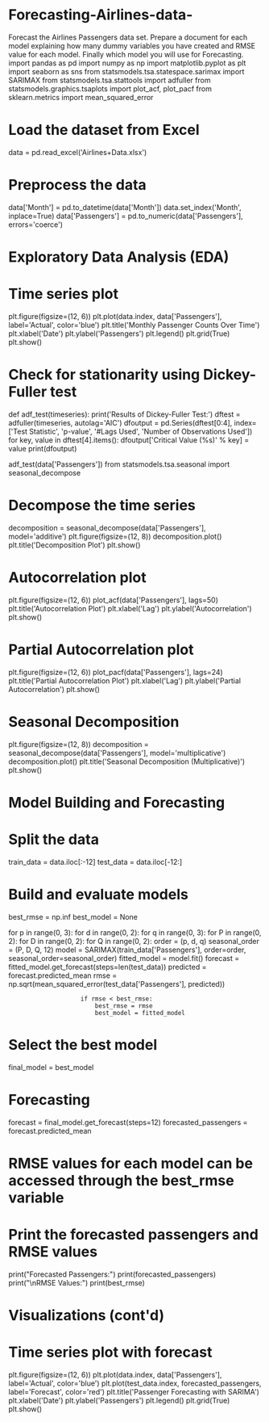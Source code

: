 # Forecasting-Airlines-data-
Forecast the Airlines Passengers data set. Prepare a document for each model explaining  how many dummy variables you have created and RMSE value for each model. Finally which model you will use for  Forecasting.
import pandas as pd
import numpy as np
import matplotlib.pyplot as plt
import seaborn as sns
from statsmodels.tsa.statespace.sarimax import SARIMAX
from statsmodels.tsa.stattools import adfuller
from statsmodels.graphics.tsaplots import plot_acf, plot_pacf
from sklearn.metrics import mean_squared_error

# Load the dataset from Excel
data = pd.read_excel('Airlines+Data.xlsx')

# Preprocess the data
data['Month'] = pd.to_datetime(data['Month'])
data.set_index('Month', inplace=True)
data['Passengers'] = pd.to_numeric(data['Passengers'], errors='coerce')

# Exploratory Data Analysis (EDA)
# Time series plot
plt.figure(figsize=(12, 6))
plt.plot(data.index, data['Passengers'], label='Actual', color='blue')
plt.title('Monthly Passenger Counts Over Time')
plt.xlabel('Date')
plt.ylabel('Passengers')
plt.legend()
plt.grid(True)
plt.show()

# Check for stationarity using Dickey-Fuller test
def adf_test(timeseries):
    print('Results of Dickey-Fuller Test:')
    dftest = adfuller(timeseries, autolag='AIC')
    dfoutput = pd.Series(dftest[0:4], index=['Test Statistic', 'p-value', '#Lags Used', 'Number of Observations Used'])
    for key, value in dftest[4].items():
        dfoutput['Critical Value (%s)' % key] = value
    print(dfoutput)

adf_test(data['Passengers'])
from statsmodels.tsa.seasonal import seasonal_decompose
# Decompose the time series
decomposition = seasonal_decompose(data['Passengers'], model='additive')
plt.figure(figsize=(12, 8))
decomposition.plot()
plt.title('Decomposition Plot')
plt.show()

# Autocorrelation plot
plt.figure(figsize=(12, 6))
plot_acf(data['Passengers'], lags=50)
plt.title('Autocorrelation Plot')
plt.xlabel('Lag')
plt.ylabel('Autocorrelation')
plt.show()

# Partial Autocorrelation plot
plt.figure(figsize=(12, 6))
plot_pacf(data['Passengers'], lags=24)
plt.title('Partial Autocorrelation Plot')
plt.xlabel('Lag')
plt.ylabel('Partial Autocorrelation')
plt.show()

# Seasonal Decomposition
plt.figure(figsize=(12, 8))
decomposition = seasonal_decompose(data['Passengers'], model='multiplicative')
decomposition.plot()
plt.title('Seasonal Decomposition (Multiplicative)')
plt.show()

# Model Building and Forecasting
# Split the data
train_data = data.iloc[:-12]
test_data = data.iloc[-12:]

# Build and evaluate models
best_rmse = np.inf
best_model = None

for p in range(0, 3):
    for d in range(0, 2):
        for q in range(0, 3):
            for P in range(0, 2):
                for D in range(0, 2):
                    for Q in range(0, 2):
                        order = (p, d, q)
                        seasonal_order = (P, D, Q, 12)
                        model = SARIMAX(train_data['Passengers'], order=order, seasonal_order=seasonal_order)
                        fitted_model = model.fit()
                        forecast = fitted_model.get_forecast(steps=len(test_data))
                        predicted = forecast.predicted_mean
                        rmse = np.sqrt(mean_squared_error(test_data['Passengers'], predicted))

                        if rmse < best_rmse:
                            best_rmse = rmse
                            best_model = fitted_model

# Select the best model
final_model = best_model

# Forecasting
forecast = final_model.get_forecast(steps=12)
forecasted_passengers = forecast.predicted_mean

# RMSE values for each model can be accessed through the best_rmse variable

# Print the forecasted passengers and RMSE values
print("Forecasted Passengers:")
print(forecasted_passengers)
print("\nRMSE Values:")
print(best_rmse)

# Visualizations (cont'd)
# Time series plot with forecast
plt.figure(figsize=(12, 6))
plt.plot(data.index, data['Passengers'], label='Actual', color='blue')
plt.plot(test_data.index, forecasted_passengers, label='Forecast', color='red')
plt.title('Passenger Forecasting with SARIMA')
plt.xlabel('Date')
plt.ylabel('Passengers')
plt.legend()
plt.grid(True)
plt.show()
